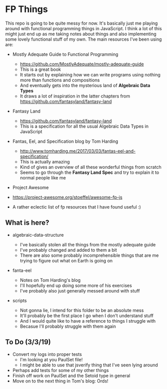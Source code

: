 # FP Things

This repo is going to be quite messy for now. It's basically just me playing around with functional programming things in JavaScript. I think a lot of this might just end up as me taking notes about things and also implementing some lovely functional stuff of my own. The main resources I've been using are:

- Mostly Adequate Guide to Functional Programming
  - https://github.com/MostlyAdequate/mostly-adequate-guide 
  - This is a great book
  - It starts out by explaining how we can write programs using nothing more than functions and compositions
  - And eventually gets into the mysterious land of **Algebraic Data Types**
  - It draws a lot of inspiration in the latter chapters from https://github.com/fantasyland/fantasy-land

- Fantasy Land
  - https://github.com/fantasyland/fantasy-land
  - This is a specification for all the usual Algebraic Data Types in JavaScript

- Fantas, Eel, and Specification blog by Tom Harding
  - http://www.tomharding.me/2017/03/03/fantas-eel-and-specification/
  - This is actually amazing
  - Kind of gives an overview of all these wonderful things from scratch
  - Seems to go through the **Fantasy Land Spec** and try to explain it to normal people like me

- Project Awesome 
 - https://project-awesome.org/stoeffel/awesome-fp-js
 - A rather eclectic list of fp resources that I have found useful :) 

## What is here?

- algebraic-data-structure
  - I've basically stolen all the things from the mostly adequate guide
  - I've probably changed and added to them a bit
  - There are also some probably incomprehensible things that are me trying to figure out what on Earth is going on

- fanta-eel
  - Notes on Tom Harding's blog
  - I'll hopefully end up doing some more of his exercises
  - I've probably also just generally messed around with stuff

- scripts
  - Not gonna lie, I intend for this folder to be an absolute mess
  - It'll probably be the first place I go when I don't understand stuff
  - And I would quite like to have a reference to things I struggle with
  - Becasue I'll probably struggle with them again

## To Do (3/3/19)

- Convert my logs into proper tests
  - I'm looking at you PaulSet file!
  - I might be able to use that jsverify thing that I've seen lying around
- Perhaps add tests for some of my other things
- Finish off work on PaulSet and the Setoid type in general
- Move on to the next thing in Tom's blog: Ords!
